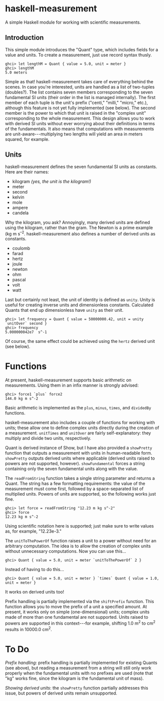 # haskell-measurement
A simple Haskell module for working with scientific measurements.

## Introduction
This simple module introduces the "Quant" type, which includes fields for a value and units. To create a measurement, just use record syntax thusly.

	ghci> let lengthM = Quant { value = 5.0, unit = meter }
	ghci> lengthM
	5.0 meters

Simple as that! haskell-measurement takes care of everything behind the scenes. In case you're interested, units are handled as a list of two-tuples (doubles?). The list contains seven members corresponding to the seven fundamental SI units (their order in the list is managed internally). The first member of each tuple is the unit's prefix ("centi," "milli," "micro," etc.), although this feature is not yet fully implemented (see below). The second member is the power to which that unit is raised in the "complex unit" corresponding to the whole measurement. This design allows you to work with derived SI units without ever worrying about their definitions in terms of the fundamentals. It also means that computations with measurements are unit-aware---multiplying two lengths will yield an area in meters squared, for example.

## Units
haskell-measurement defines the seven fundamental SI units as constants. Here are their names:

* kilogram *(yes, the unit is the kilogram!)*
* meter
* second
* kelvin
* mole
* ampere
* candela

Why the kilogram, you ask? Annoyingly, many derived units are defined using the kilogram, rather than the gram. The Newton is a prime example (kg m s<sup>&ndash;2</sup>. haskell-measurement also defines a number of derived units as constants. 

* coulomb
* farad
* hertz
* joule
* newton
* ohm
* pascal
* volt
* watt

Last but certainly not least, the unit of identity is defined as `unity`. Unity is useful for creating inverse units and dimensionless constants. Calculated Quants that end up dimensionless have `unity` as their unit.

	ghci> let frequency = Quant { value = 50000000.42, unit = unity `unitOver` second }
	ghci> frequency
	5.000000042e7  s^-1

Of course, the same effect could be achieved using the `hertz` derived unit (see below).

# Functions
At present, haskell-measurement supports basic arithmetic on measurements. Using them in an infix manner is strongly advised:

	ghci> force1 `plus` force2
	144.0 kg m s^-2
	
Basic arithmetic is implemented as the `plus`, `minus`, `times`, and `dividedBy` functions.

haskell-measurement also includes a couple of functions for working with units; these allow one to define complex units directly during the creation of a measurement. `unitTimes` and `unitOver` are fairly self-explanatory: they multiply and divide two units, respectively.

Quant is derived instance of Show, but I have also provided a `showPretty` function that outputs a measurement with units in human-readable form. `showPretty` outputs derived units where applicable (derived units raised to powers are not supported, however). `showFundamental` forces a string containing only the seven fundamental units along with the value.

The `readFromString` function takes a single string parameter and returns a Quant. The string has a few formatting requirements: the value of the measurement must come first, followed by a space-separated list of multiplied units. Powers of units are supported, so the following works just fine.

	ghci> let force = readFromString "12.23 m kg s^-2"
	ghci> force
	12.23 kg m s^-2

Using scientific notation here is supported; just make sure to write values as, for example, "12.23e-3."

The `unitToThePowerOf` function raises a unit to a power without need for an arbitrary computation. The idea is to allow the creation of complex units without unnecessary computations. Now you can use this...

	ghci> Quant { value = 5.0, unit = meter `unitToThePowerOf` 2 }
	
Instead of having to do this...

	ghci> Quant { value = 5.0, unit = meter } `times` Quant { value = 1.0, unit = meter }

It works on derived units too!

Prefix handling is partially implemented via the `shiftPrefix` function. This function allows you to move the prefix of a unit a specified amount. At present, it works only on simple (one-dimensional) units; complex units made of more than one fundamental are not supported. Units raised to powers are supported in this context---for example, shifting 1.0 m<sup>2</sup> to cm<sup>2</sup> results in 10000.0 cm<sup>2</sup>.

# To Do
*Prefix handling:* prefix handling is partially implemented for existing Quants (see above), but reading a measurement from a string will still only work properly when the fundamental units with no prefixes are used (note that "kg" works fine, since the kilogram is the fundamental unit of mass).

*Showing derived units*: the `showPretty` function partially addresses this issue, but powers of derived units remain unsupported.
